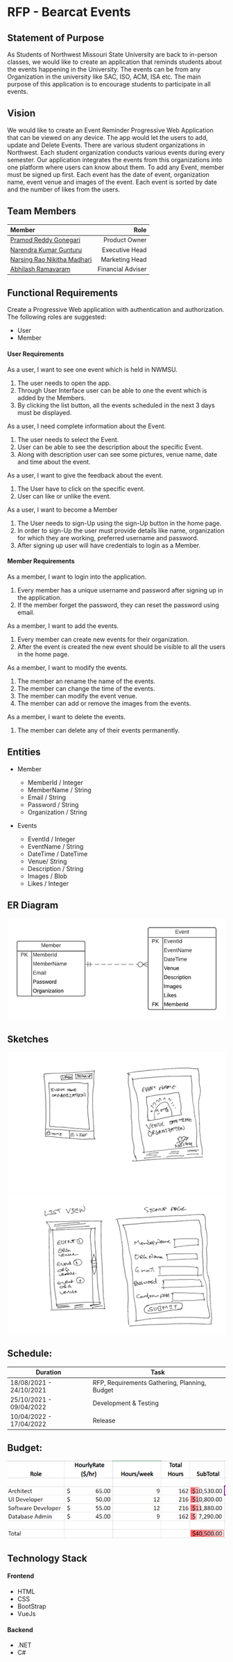 # RFP - Bearcat Events

## Statement of Purpose

As Students of Northwest Missouri State University are back to in-person classes, we would like to create an application that reminds students about the events happening in the University. The events can be from any Organization in the university like SAC, ISO, ACM, ISA etc. The main purpose of this application is to encourage students to participate in all events.

## Vision

We would like to create an Event Reminder Progressive Web Application that can be viewed on any  device. The app would let the users to add, update and Delete Events. There are various student organizations in Northwest. Each student organization conducts various events during every semester. Our application integrates the events from this organizations into one platform where users can know about them. To add any Event, member must be signed up first. Each event has the date of event, organization name, event venue and images of the event. Each event is sorted by date and the number of likes from the users.

## Team Members
|Member| Role|
|:------|---:|
|[Pramod Reddy Gonegari](https://github.com/pramod096) | Product Owner
| [Narendra Kumar Gunturu](https://github.com/Narendra-kumar-Gunturu) | Executive Head
| [Narsing Rao Nikitha Madhari](https://github.com/NikithaMN-05) | Marketing Head
| [Abhilash Ramavaram](https://github.com/AbhiRam0099) | Financial Adviser

## Functional Requirements

Create a Progressive Web application with authentication and authorization.
The following roles are suggested:

 - User
 - Member

#### User Requirements

As a user, I want to see one event which is held in NWMSU.

1. The user needs to open the app.
1. Through User Interface user can be able to one the event which is added by the Members.
1. By clicking the list button, all the events scheduled in the next 3 days must be displayed.

As a user, I need complete information about the Event.

1. The user needs to select the Event.
1. User can be able to see the description about the specific Event.
1. Along with description user can see some pictures, venue name, date and time about the event.

As a user, I want to give the feedback about the event.

1. The User have to click on the specific event.
1. User can like or unlike the event.

As a user, I want to become a Member

1. The User needs to sign-Up using the sign-Up button in the home page.
1. In order to sign-Up the user must provide details like name, organization for which they are working, preferred username and password.
1. After signing up user will have credentials to login as a Member.

#### Member Requirements

As a member, I want to login into the application.

1. Every member has a unique username and password after signing up in the application.
1. If the member forget the password, they can reset the password using email.

As a member, I want to add the events.

1. Every member can create new events for their organization.
1. After the event is created the new event should be visible to all the users in the home page.

As a member, I want to modify the events.

1. The member an rename the name of the events.
1. The member can change the time of the events.
1. The member can modify the event venue.
1. The member can add or remove the images from the events.

 
As a member, I want to delete the events.

1. The member can delete any of their events permanently.

## Entities

- Member
    - MemberId / Integer
    - MemberName / String
    - Email / String
    - Password / String
    - Organization / String
    
    
 - Events
 
    - EventId / Integer
    - EventName / String
    - DateTime / DateTime
    - Venue/ String
    - Description / String
    - Images / Blob
    - Likes / Integer

## ER Diagram

![ER DIAGRAM](Images/ER_Diagram.jpeg)
    
## Sketches

![SKETCH 1](Images/GdpImg2.PNG)
![SKETCH 2](Images/GdpImg1.PNG)

## Schedule:

| Duration               | Task                                                    |
| -----------------------| ------------------------------------------------------- |
|18/08/2021 - 24/10/2021|RFP, Requirements Gathering, Planning, Budget|
|25/10/2021 - 09/04/2022| Development & Testing |
|10/04/2022  - 17/04/2022| Release|

## Budget:
![Budget](Images/budgetestimation.PNG)
## Technology Stack

#### Frontend
* HTML
* CSS
* BootStrap
* VueJs

#### Backend
* .NET
* C#
